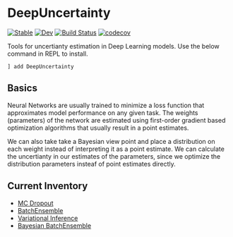 # DeepUncertainty

[![Stable](https://img.shields.io/badge/docs-stable-blue.svg)](https://aced-differentiate.github.io/DeepUncertainty.jl/stable)
[![Dev](https://img.shields.io/badge/docs-dev-blue.svg)](https://aced-differentiate.github.io/DeepUncertainty.jl/dev)
[![Build Status](https://github.com/aced-differentiate/DeepUncertainty.jl/workflows/CI/badge.svg)](https://github.com/aced-differentiate/DeepUncertainty.jl/actions)
[![codecov](https://codecov.io/gh/aced-differentiate/DeepUncertainty.jl/branch/main/graph/badge.svg?token=9XDVJ3TOE3)](https://codecov.io/gh/aced-differentiate/DeepUncertainty.jl)


Tools for uncertianty estimation in Deep Learning models. Use the below command in REPL to install. 
```
] add DeepUncertainty
```

## Basics 

Neural Networks are usually trained to minimize a loss function that approximates model performance on any given task. The weights (parameters) of the network are estimated using first-order gradient based optimization algorithms that usually result in a point estimates. 

We can also take take a Bayesian view point and place a distribution on each weight instead of interpreting it as a point estimate. We can calculate the uncertianty in our estimates of the parameters, since we optimize the distribution parameters insteaf of point estimates directly. 

## Current Inventory
* [MC Dropout](https://arxiv.org/abs/1506.02142) 
* [BatchEnsemble](https://arxiv.org/abs/2002.06715)
* [Variational Inference](https://arxiv.org/abs/1505.05424)
* [Bayesian BatchEnsemble](https://arxiv.org/abs/2005.07186)